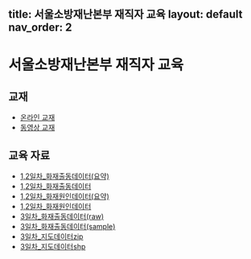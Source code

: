 title: 서울소방재난본부 재직자 교육
layout: default
nav_order: 2
---

# 서울소방재난본부 재직자 교육

## 교재

- [온라인 교재](https://uos-bigdata.github.io/lab_fire_seoul)
- [동영상 교재](https://youtu.be/gxqjDnO-6VA)

## 교육 자료 

- [1,2일차_화재출동데이터(요약)](assets/data_lab_fire/fire_calling_summary.csv)
- [1,2일차_화재출동데이터](assets/data_lab_fire/fire_calling.csv)
- [1,2일차_화재원인데이터(요약)](assets/data_lab_fire/fire_reason_summary.csv)
- [1,2일차_화재원인데이터](assets/data_lab_fire/fire_reason.csv)
- [3일차_화재출동데이터(raw)](assets/data_lab_fire/fire.csv)
- [3일차_화재출동데이터(sample)](assets/data_lab_fire/fire_sample.csv)
- [3일차_지도데이터zip](assets/data_lab_fire/seoul_shp.zip)
- [3일차_지도데이터shp](assets/data_lab_fire/seoul_shp.shp)